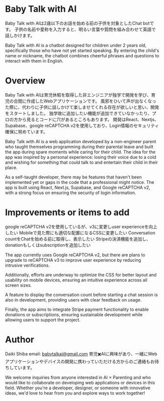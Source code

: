 # Baby Talk with AI
Baby Talk with AIは2歳以下のお話を始める前の子供を対象としたChat botです。
子供の名前や愛称を入力すると、明るい言葉や質問を組み合わせて英語で話しかけます。

Baby Talk with AI is a chatbot designed for children under 2 years old, specifically those who have not yet started speaking. By entering the child's name or nickname, the chatbot combines cheerful phrases and questions to interact with them in English.

# Overview
Baby Talk with AIは育児休暇を取得した非エンジニアが独学で開発を学び、育児の合間に作成したWebアプリケーションです。
風邪をひいて声が出なくなった際に、代わりに子供に話しかけて楽しませてくれる存在が欲しいと思い、開発をスタートしました。
独学故に追加したい機能が追加できていなかったり、プロの方から見るとコードに穴があるところもあります。
開発はReact、Nextjs、Supabase、google reCAPTCHA v2を使用しており、Login情報のセキュリティ確保に努めています。

Baby Talk with AI is a web application developed by a non-engineer parent who taught themselves programming during their parental leave and built the app during spare moments while caring for their child. The idea for the app was inspired by a personal experience: losing their voice due to a cold and wishing for something that could talk to and entertain their child in their place.

As a self-taught developer, there may be features that haven't been implemented yet or gaps in the code that a professional might notice. The app is built using React, Next.js, Supabase, and Google reCAPTCHA v2, with a strong focus on ensuring the security of login information.

# Improvements or items to add
google reCAPTCHA v2を使用しているが、v3に変更しuser experienceを向上したい
Mobileで見た際にも適切な配置になるCSSに変更したい
Conversation countをChatを始める前に取得し、表示したい
Stripeの決済機能を追加し、donationもしくはsubscriptionを追加したい

The app currently uses Google reCAPTCHA v2, but there are plans to upgrade to reCAPTCHA v3 to improve user experience by reducing intrusive verifications.

Additionally, efforts are underway to optimize the CSS for better layout and usability on mobile devices, ensuring an intuitive experience across all screen sizes.

A feature to display the conversation count before starting a chat session is also in development, providing users with clear feedback on usage.

Finally, the app aims to integrate Stripe payment functionality to enable donations or subscriptions, ensuring sustainable development while allowing users to support the project.

# Author
Daiki Shiba
email: babytalkai@gmail.com
育児✖️AIに興味があり、一緒にWebアプリケーションやデバイスの開発に携わっていただける方からのご連絡もお待ちしています。

We welcome inquiries from anyone interested in AI × Parenting and who would like to collaborate on developing web applications or devices in this field. Whether you're a developer, designer, or someone with innovative ideas, we'd love to hear from you and explore ways to work together!